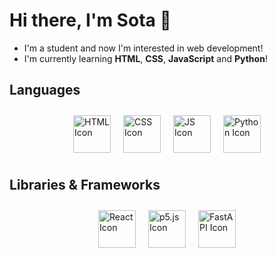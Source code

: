 # Hi there, I'm Sota 👋
- I'm a student and now I'm interested in web development!  
- I'm currently learning **HTML**, **CSS**, **JavaScript** and **Python**!  

## Languages
<div style="display: flex; justify-content: center;">
  <!-- HTML Icon -->
  <img src="https://cdn.jsdelivr.net/gh/devicons/devicon@latest/icons/html5/html5-original.svg" alt="HTML Icon" style="width: 60px; height: 60px; margin: 10px" />
  <!-- CSS Icon -->
  <img src="https://cdn.jsdelivr.net/gh/devicons/devicon@latest/icons/css3/css3-original.svg" alt="CSS Icon" style="width: 60px; height: 60px; margin: 10px" />
  <!-- JS Icon -->
  <img src="https://cdn.jsdelivr.net/gh/devicons/devicon@latest/icons/javascript/javascript-original.svg" alt="JS Icon" style="width: 60px; height: 60px; margin: 10px" />
  <!-- Python Icon -->
  <img src="https://cdn.jsdelivr.net/gh/devicons/devicon@latest/icons/python/python-original.svg" alt="Python Icon" style="width: 60px; height: 60px; margin: 10px" />
</div>

## Libraries & Frameworks
<div style="display: flex; justify-content: center;">
  <!-- React Icon -->
  <img src="https://cdn.jsdelivr.net/gh/devicons/devicon@latest/icons/react/react-original.svg" alt="React Icon" style="width: 60px; height: 60px; margin: 10px" />
  <!-- p5.js Icon -->
  <img src="https://cdn.jsdelivr.net/gh/devicons/devicon@latest/icons/p5js/p5js-original.svg" alt="p5.js Icon" style="width: 60px; height: 60px; margin: 10px" />
  <!-- FastAPI Icon -->
  <img src="https://cdn.jsdelivr.net/gh/devicons/devicon@latest/icons/fastapi/fastapi-original.svg" alt="FastAPI Icon" style="width: 60px; height: 60px; margin: 10px" />
</div>

